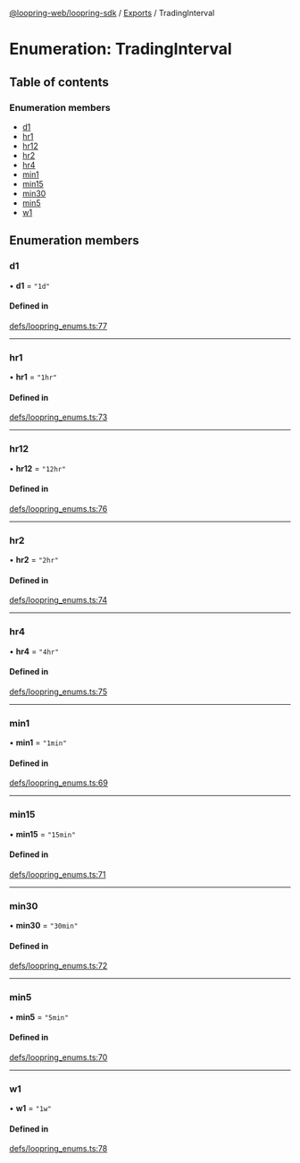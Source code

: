 [@loopring-web/loopring-sdk](../README.md) / [Exports](../modules.md) / TradingInterval

# Enumeration: TradingInterval

## Table of contents

### Enumeration members

- [d1](TradingInterval.md#d1)
- [hr1](TradingInterval.md#hr1)
- [hr12](TradingInterval.md#hr12)
- [hr2](TradingInterval.md#hr2)
- [hr4](TradingInterval.md#hr4)
- [min1](TradingInterval.md#min1)
- [min15](TradingInterval.md#min15)
- [min30](TradingInterval.md#min30)
- [min5](TradingInterval.md#min5)
- [w1](TradingInterval.md#w1)

## Enumeration members

### d1

• **d1** = `"1d"`

#### Defined in

[defs/loopring_enums.ts:77](https://github.com/Loopring/loopring_sdk/blob/d5fca11/src/defs/loopring_enums.ts#L77)

___

### hr1

• **hr1** = `"1hr"`

#### Defined in

[defs/loopring_enums.ts:73](https://github.com/Loopring/loopring_sdk/blob/d5fca11/src/defs/loopring_enums.ts#L73)

___

### hr12

• **hr12** = `"12hr"`

#### Defined in

[defs/loopring_enums.ts:76](https://github.com/Loopring/loopring_sdk/blob/d5fca11/src/defs/loopring_enums.ts#L76)

___

### hr2

• **hr2** = `"2hr"`

#### Defined in

[defs/loopring_enums.ts:74](https://github.com/Loopring/loopring_sdk/blob/d5fca11/src/defs/loopring_enums.ts#L74)

___

### hr4

• **hr4** = `"4hr"`

#### Defined in

[defs/loopring_enums.ts:75](https://github.com/Loopring/loopring_sdk/blob/d5fca11/src/defs/loopring_enums.ts#L75)

___

### min1

• **min1** = `"1min"`

#### Defined in

[defs/loopring_enums.ts:69](https://github.com/Loopring/loopring_sdk/blob/d5fca11/src/defs/loopring_enums.ts#L69)

___

### min15

• **min15** = `"15min"`

#### Defined in

[defs/loopring_enums.ts:71](https://github.com/Loopring/loopring_sdk/blob/d5fca11/src/defs/loopring_enums.ts#L71)

___

### min30

• **min30** = `"30min"`

#### Defined in

[defs/loopring_enums.ts:72](https://github.com/Loopring/loopring_sdk/blob/d5fca11/src/defs/loopring_enums.ts#L72)

___

### min5

• **min5** = `"5min"`

#### Defined in

[defs/loopring_enums.ts:70](https://github.com/Loopring/loopring_sdk/blob/d5fca11/src/defs/loopring_enums.ts#L70)

___

### w1

• **w1** = `"1w"`

#### Defined in

[defs/loopring_enums.ts:78](https://github.com/Loopring/loopring_sdk/blob/d5fca11/src/defs/loopring_enums.ts#L78)
